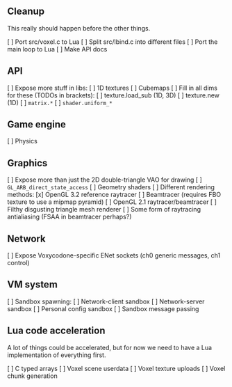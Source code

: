 Cleanup
-------

This really should happen before the other things.

[ ] Port src/voxel.c to Lua
[ ] Split src/lbind.c into different files
[ ] Port the main loop to Lua
[ ] Make API docs

API
---

[ ] Expose more stuff in libs:
  [ ] 1D textures
  [ ] Cubemaps
  [ ] Fill in all dims for these (TODOs in brackets):
    [ ] texture.load_sub (1D, 3D)
    [ ] texture.new (1D)
  [ ] `matrix.*`
  [ ] `shader.uniform_*`

Game engine
-----------

[ ] Physics

Graphics
--------

[ ] Expose more than just the 2D double-triangle VAO for drawing
[ ] `GL_ARB_direct_state_access`
[ ] Geometry shaders
[ ] Different rendering methods:
  [x] OpenGL 3.2 reference raytracer
  [ ] Beamtracer (requires FBO texture to use a mipmap pyramid)
  [ ] OpenGL 2.1 raytracer/beamtracer
  [ ] Filthy disgusting triangle mesh renderer
[ ] Some form of raytracing antialiasing (FSAA in beamtracer perhaps?)

Network
-------

[ ] Expose Voxycodone-specific ENet sockets (ch0 generic messages, ch1 control)

VM system
---------

[ ] Sandbox spawning:
  [ ] Network-client sandbox
  [ ] Network-server sandbox
  [ ] Personal config sandbox
[ ] Sandbox message passing

Lua code acceleration
---------------------

A lot of things could be accelerated, but for now we need to have a Lua implementation of everything first.

[ ] C typed arrays
[ ] Voxel scene userdata
  [ ] Voxel texture uploads
  [ ] Voxel chunk generation

